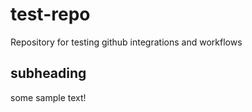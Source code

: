 # test-repo
Repository for testing github integrations and workflows

## subheading
some sample text!
